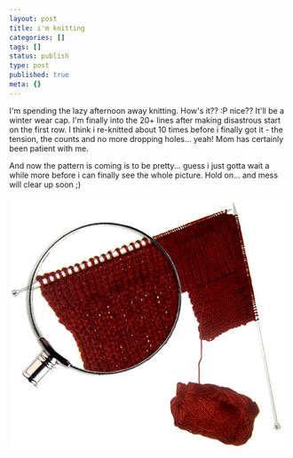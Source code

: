 ```yaml
---
layout: post
title: i'm knitting
categories: []
tags: []
status: publish
type: post
published: true
meta: {}
---
```

I'm spending the lazy afternoon away knitting. How's it?? :P nice?? It'll be a winter wear cap. I'm finally into the 20+ lines after making disastrous start on the first row. I think i re-knitted about 10 times before i finally got it - the tension, the counts and no more dropping holes... yeah! Mom has certainly been patient with me.

And now the pattern is coming is to be pretty... guess i just gotta wait a while more before i can finally see the whole picture. Hold on... and mess will clear up soon ;)

![](/img/knit578094208943275.jpg)

